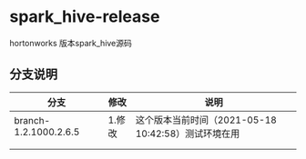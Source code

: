 # spark_hive-release
hortonworks 版本spark_hive源码



## 分支说明

| 分支                  | 修改   | 说明                                                |
| --------------------- | ------ | --------------------------------------------------- |
| branch-1.2.1000.2.6.5 | 1.修改 | 这个版本当前时间（2021-05-18 10:42:58）测试环境在用 |
|                       |        |                                                     |
|                       |        |                                                     |

